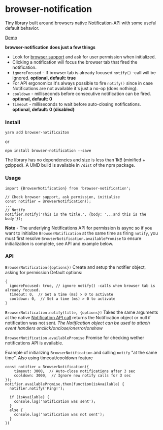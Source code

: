 # browser-notification

Tiny library built around browsers native [Notification-API](https://developer.mozilla.org/en-US/docs/Web/API/Notification) with some useful default behavior.

[Demo](http://jsbin.com/zukenesafu/edit?js,output)

**browser-notification does just a few things**
- Look for [browser support](http://caniuse.com/#feat=notifications) and ask for user permission when initialized.
- Clicking a notification will focus the browser tab that fired the notification.
- `ignoreFocused` - If browser tab is already focused `notify()` -call will be ignored. **optional, default: true**
- For API ergonomics it's always possible to fire `notify()` since in case Notifications are not available it's just a no-op (does nothing).
- `cooldown` - milliseconds before consecutive notification can be fired. **optional, default: 0**
- `timeout` - milliseconds to wait before auto-closing notifications. **optional, default: 0 (disabled)**

### Install
```
yarn add browser-notificaiton
```
or
```
npm install browser-notification --save
```
The library has no dependencies and size is less than 1kB (minified + gzipped).
A UMD build is available in `/dist` of the npm package.

### Usage

```
import {BrowserNotification} from 'browser-notification';

// Check browser support, ask permission, initialize
const notifier = BrowserNotification();
...
// Notify
notifier.notify('This is the title.', {body: '...and this is the body'});
```

**Note** - The underlying Notifications API for permission is async so if you want to initialize `BrowserNotification` at the same time as firing `notify`, you must first resolve `BrowserNotification.availablePromise` to ensure initialization is complete, see API and example below.

### API
`BrowserNotification({options})`
Create and setup the notifier object, asking for permission
Default options:

```
{
  ignoreFocused: true, // ignore notify() -calls when browser tab is already focused.
  timeout: 0,  // Set a time (ms) > 0 to activate
  cooldown: 0,  // Set a time (ms) > 0 to activate
}
```

`BrowserNotification.notify(title, {options})`
Takes the same arguments at the native [Notification API call](https://developer.mozilla.org/en-US/docs/Web/API/Notification/Notification)
returns the Notification object or null if notification was not sent.
_The Notification object can be used to attach event handlers onclick/onclose/onerror/onshow_


`BrowserNotification.availablePromise`
Promise for checking wether notifications API is available.

Example of initializing `BrowserNotification` and calling `notify` "at the same time". Also using timeout/cooldown feature
```
const notifier = BrowserNotification({
    timeout: 3000,  // Auto-close notifications after 3 sec
    cooldown: 3000,  // Ignore new notify calls for 3 sec
});
notifier.availablePromise.then(function(isAvailable) {
  notifier.notify('Ping!');

  if (isAvailable) {
    console.log('notification was sent');
  }
  else {
    console.log('notification was not sent');
  }
})
```
